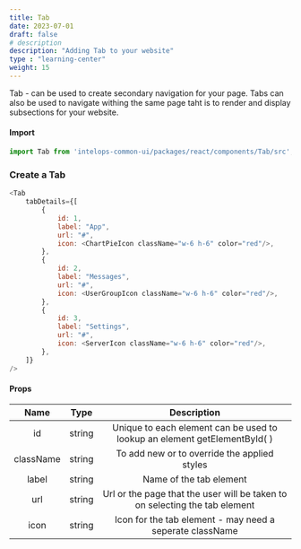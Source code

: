 ```yaml
---
title: Tab
date: 2023-07-01
draft: false
# description
description: "Adding Tab to your website"
type : "learning-center"
weight: 15
---
```

Tab - can be used to create secondary navigation for your page. Tabs can also be used to navigate withing the same page taht is to render and display subsections for your website. 

#### Import 
```js
import Tab from 'intelops-common-ui/packages/react/components/Tab/src';
```

### Create a Tab
```js
<Tab
    tabDetails={[
        {
            id: 1,
            label: "App",
            url: "#",
            icon: <ChartPieIcon className="w-6 h-6" color="red"/>, 
        },
        {
            id: 2,
            label: "Messages",
            url: "#",
            icon: <UserGroupIcon className="w-6 h-6" color="red"/>,
        },
        {
            id: 3,
            label: "Settings",
            url: "#",
            icon: <ServerIcon className="w-6 h-6" color="red"/>,
        },
    ]}
/>
```

#### Props

| **Name**    |  **Type**   |**Description**       |
| :----:      |    :----:   |    :----:            |
| id          | string      | Unique to each element can be used to lookup an element getElementById( ) |
| className   | string      | To add new or to override the applied styles |
| label       | string      | Name of the tab element |
| url         | string      | Url or the page that the user will be taken to on selecting the tab element |
| icon        | string      | Icon for the tab element - may need a seperate className |
